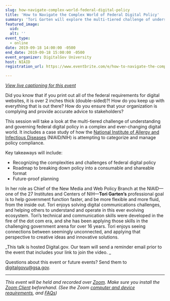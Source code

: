 ```yaml
---
slug: how-navigate-complex-world-federal-digital-policy
title: 'How to Navigate the Complex World of Federal Digital Policy'
summary: 'Tori Garten will explore the multi-tiered challenge of understanding and governing federal digital policy in a complex and ever-changing digital world&#46;'
featured_image: 
  uid: 
  alt: ''
event_type: 
  - online
date: 2019-09-18 14:00:00 -0500
end_date: 2019-09-18 15:00:00 -0500
event_organizer: DigitalGov University
host: NIAID
registration_url: https://www.eventbrite.com/e/how-to-navigate-the-complex-world-of-federal-digital-policy-registration-72160535103

---
```


_[View live captioning for this event](https://www.captionedtext.com/client/event.aspx?EventID=4163857&CustomerID=321)_

Did you know that if you print out all of the federal requirements for digital websites, it is over 2 inches thick (double-sided)?! How do you keep up with everything that is out there? How do you ensure that your organization is complying and provide accurate advice to stakeholders? 

This session will take a look at the multi-tiered challenge of understanding and governing federal digital policy in a complex and ever-changing digital world. It includes a case study of how the [National Institute of Allergy and Infectious Diseases](https://www.niaid.nih.gov/) (NIAID/NIH) is attempting to categorize and manage policy compliance. 

Key takeaways will include:

- Recognizing the complexities and challenges of federal digital policy 
- Roadmap to breaking down policy into a consumable and shareable format 
- Future-proof planning 

In her role as Chief of the New Media and Web Policy Branch at the NIAID&mdash;one of the 27 Institutes and Centers of NIH&mdash;**Tori Garten’s** professional goal is to help government function faster, and be more flexible and more fluid, from the inside out. Tori enjoys solving digital communications challenges, and helping others to understand and operate in this ever evolving ecosystem. Tori’s technical and communication skills were developed in the fire of the dot com era, and she has been applying those skills in the challenging government arena for over 16 years. Tori enjoys seeing connections between seemingly unconnected, and applying that perspective to creative ideas and innovative solutions. 

_This talk is hosted Digital.gov. Our team will send a reminder email prior to the event that includes your link to join the video. _ 

Questions about this event or future events? Send them to [digitalgovu@gsa.gov](mailto:digitalgovu@gsa.gov). 

---

_This event will be held and recorded over [Zoom](https://www.zoom.us/). Make sure you install the [Zoom Client](https://zoom.us/download#client&#95;4meeting) beforehand. (See the Zoom [computer and device requirements](https://support.zoom.us/hc/en-us/articles/201362023-System-Requirements-for-PC-Mac-and-Linux), and [FAQs](https://support.zoom.us/hc/en-us/sections/200277708-Frequently-Asked-Questions))_
